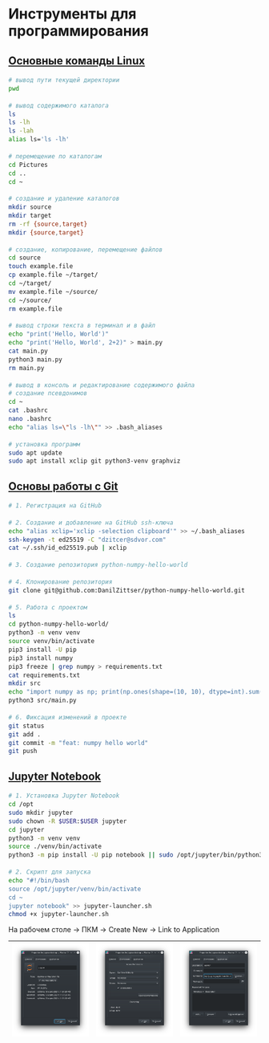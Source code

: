 # Инструменты для программирования
## [Основные команды Linux](https://www.hostinger.com/tutorials/linux-commands)
```bash
# вывод пути текущей директории
pwd

# вывод содержимого каталога
ls
ls -lh
ls -lah
alias ls='ls -lh'

# перемещение по каталогам
cd Pictures
cd ..
cd ~

# создание и удаление каталогов
mkdir source
mkdir target
rm -rf {source,target}
mkdir {source,target}

# создание, копирование, перемещение файлов
cd source
touch example.file
cp example.file ~/target/
cd ~/target/
mv example.file ~/source/
cd ~/source/
rm example.file

# вывод строки текста в терминал и в файл
echo "print('Hello, World')"
echo "print('Hello, World', 2+2)" > main.py
cat main.py
python3 main.py
rm main.py

# вывод в консоль и редактирование содержимого файла
# создание псевдонимов
cd ~
cat .bashrc
nano .bashrc
echo "alias ls=\"ls -lh\"" >> .bash_aliases

# установка программ
sudo apt update
sudo apt install xclip git python3-venv graphviz
```

## [Основы работы с Git](https://git-scm.com/book/ru/v2)
```bash
# 1. Регистрация на GitHub

# 2. Создание и добавление на GitHub ssh-ключа
echo "alias xclip='xclip -selection clipboard'" >> ~/.bash_aliases
ssh-keygen -t ed25519 -C "dzitcer@sdvor.com"
cat ~/.ssh/id_ed25519.pub | xclip

# 3. Создание репозитория python-numpy-hello-world

# 4. Клонирование репозитория
git clone git@github.com:DanilZittser/python-numpy-hello-world.git

# 5. Работа с проектом
ls
cd python-numpy-hello-world/
python3 -m venv venv
source venv/bin/activate
pip3 install -U pip
pip3 install numpy
pip3 freeze | grep numpy > requirements.txt
cat requirements.txt
mkdir src
echo "import numpy as np; print(np.ones(shape=(10, 10), dtype=int).sum())"
python3 src/main.py

# 6. Фиксация изменений в проекте
git status
git add .
git commit -m "feat: numpy hello world"
git push
```

## [Jupyter Notebook](https://jupyter.org/)
```bash
# 1. Установка Jupyter Notebook
cd /opt
sudo mkdir jupyter
sudo chown -R $USER:$USER jupyter
cd jupyter
python3 -m venv venv
source ./venv/bin/activate
python3 -m pip install -U pip notebook || sudo /opt/jupyter/bin/python3 -m pip install -U pip notebook

# 2. Скрипт для запуска
echo "#!/bin/bash
source /opt/jupyter/venv/bin/activate
cd ~
jupyter notebook" >> jupyter-launcher.sh
chmod +x jupyter-launcher.sh
```

На рабочем столе → ПКМ → Create New → Link to Application

![](readme-images/01-jupyter-launcher-general.png) | ![](readme-images/02-jupyter-launcher-permission.png) | ![](readme-images/03-jupyter-launcher-application.png)
:-----: | :---------: | :---------:

